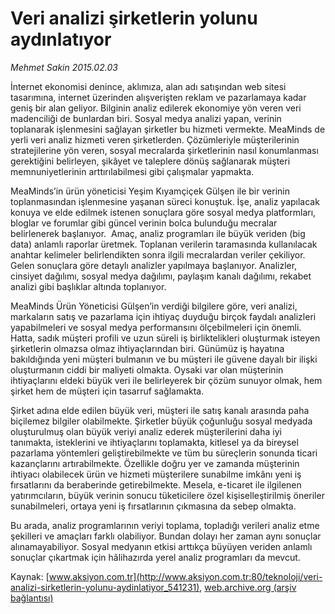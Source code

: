 # Veri analizi şirketlerin yolunu aydınlatıyor

*Mehmet Sakin 2015.02.03*

<div class="pNewsDetailMainContent" itemprop="articleBody">
 <p>
  İnternet ekonomisi denince, aklımıza, alan adı satışından web sitesi tasarımına, internet üzerinden alışverişten reklam ve pazarlamaya kadar geniş bir alan geliyor. Bilginin analiz edilerek ekonomiye yön veren veri madenciliği de bunlardan biri. Sosyal medya analizi yapan, verinin toplanarak işlenmesini sağlayan şirketler bu hizmeti vermekte. MeaMinds de yerli veri analiz hizmeti veren şirketlerden. Çözümleriyle müşterilerinin stratejilerine yön veren, sosyal mecralarda şirketlerinin nasıl konumlanması gerektiğini belirleyen, şikâyet ve taleplere dönüş sağlanarak müşteri memnuniyetlerinin arttırılabilmesi gibi çalışmalar yapmakta.
 </p>
 <p>
  MeaMinds’in ürün yöneticisi Yeşim Kıyamçiçek Gülşen ile bir verinin toplanmasından işlenmesine yaşanan süreci konuştuk. İşe, analiz yapılacak konuya ve elde edilmek istenen sonuçlara göre sosyal medya platformları, bloglar ve forumlar gibi güncel verinin bolca bulunduğu mecralar belirlenerek başlanıyor.  Amaç, analiz programları ile büyük veriden (big data) anlamlı raporlar üretmek. Toplanan verilerin taramasında kullanılacak anahtar kelimeler belirlendikten sonra ilgili mecralardan veriler çekiliyor. Gelen sonuçlara göre detaylı analizler yapılmaya başlanıyor. Analizler, cinsiyet dağılımı, sosyal medya dağılımı, paylaşım kanalı dağılımı, rekabet analizi gibi başlıklar altında toplanıyor.
 </p>
 <p>
  MeaMinds Ürün Yöneticisi Gülşen’in verdiği bilgilere göre, veri analizi, markaların satış ve pazarlama için ihtiyaç duyduğu birçok faydalı analizleri yapabilmeleri ve sosyal medya performansını ölçebilmeleri için önemli. Hatta, sadık müşteri profili ve uzun süreli iş birliktelikleri oluşturmak isteyen şirketlerin olmazsa olmaz ihtiyaçlarından biri. Günümüz iş hayatına bakıldığında yeni müşteri bulmanın ve bu müşteri ile güvene dayalı bir ilişki oluşturmanın ciddi bir maliyeti olmakta. Oysaki var olan müşterinin ihtiyaçlarını eldeki büyük veri ile belirleyerek bir çözüm sunuyor olmak, hem şirket hem de müşteri için tasarruf sağlamakta.
 </p>
 <p>
  Şirket adına elde edilen büyük veri, müşteri ile satış kanalı arasında paha biçilemez bilgiler olabilmekte. Şirketler büyük çoğunluğu sosyal medyada oluşturulmuş olan büyük veriyi analiz ederek müşterilerini daha iyi tanımakta, isteklerini ve ihtiyaçlarını toplamakta, kitlesel ya da bireysel pazarlama yöntemleri geliştirebilmekte ve tüm bu süreçlerin sonunda ticari kazançlarını artırabilmekte. Özellikle doğru yer ve zamanda müşterinin ihtiyacı olabilecek ürün ve hizmeti müşterilere sunabilme imkânı yeni iş fırsatlarını da beraberinde getirebilmekte. Mesela, e-ticaret ile ilgilenen yatırımcıların, büyük verinin sonucu tüketicilere özel kişiselleştirilmiş öneriler sunabilmeleri, ortaya yeni iş fırsatlarının çıkmasına da sebep olmakta.
 </p>
 <p>
  Bu arada, analiz programlarının veriyi toplama, topladığı verileri analiz etme şekilleri ve amaçları farklı olabiliyor. Bundan dolayı her zaman aynı sonuçlar alınamayabiliyor. Sosyal medyanın etkisi arttıkça büyüyen veriden anlamlı sonuçlar çıkartmak için hâlihazırda yerel analiz programları da mevcut.
 </p>
</div>


Kaynak: [www.aksiyon.com.tr](http://www.aksiyon.com.tr:80/teknoloji/veri-analizi-sirketlerin-yolunu-aydinlatiyor_541231), [web.archive.org (arşiv bağlantısı)](http://web.archive.org/web/20150310224730/http://www.aksiyon.com.tr:80/teknoloji/veri-analizi-sirketlerin-yolunu-aydinlatiyor_541231)

